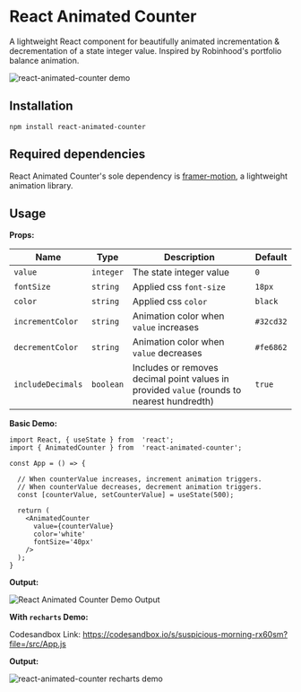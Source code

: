 # React Animated Counter

A lightweight React component for beautifully animated incrementation & decrementation of a state integer value. Inspired by Robinhood's portfolio balance animation. 

![react-animated-counter demo](https://media.giphy.com/media/v1.Y2lkPTc5MGI3NjExZTBmNDRiNmEzNThmOWVlODg4NzVhZDA2ZjY0OTJiZmZlMDg2ZTZkOSZjdD1n/NrKPwl0quI0OtavaBR/giphy.gif)

## Installation

`npm install react-animated-counter`

## Required dependencies

React Animated Counter's sole dependency is  [framer-motion](https://www.npmjs.com/package/framer-motion), a lightweight animation library.

## Usage

**Props:**

|     Name       |     Type      |             Description                                                                     |     Default    |
|----------------|---------------|---------------------------------------------------------------------------------------------|----------------|
|   `value`       | `integer`    | The state integer value                                                                     | `0`            |
|   `fontSize`    | `string`     | Applied css `font-size`                                                                     | `18px`         |
|   `color`       | `string`     | Applied css `color`                                                                         | `black`        |
| `incrementColor`| `string`     | Animation color when `value` increases                                                      | `#32cd32`      |
| `decrementColor`| `string`     | Animation color when `value` decreases                                                      | `#fe6862`      |
|`includeDecimals`| `boolean`    | Includes or removes decimal point values in provided `value` (rounds to nearest hundredth)  | `true`         |

**Basic Demo:**
```
import React, { useState } from  'react';
import { AnimatedCounter } from  'react-animated-counter';

const App = () => {

  // When counterValue increases, increment animation triggers.
  // When counterValue decreases, decrement animation triggers.
  const [counterValue, setCounterValue] = useState(500);

  return (
    <AnimatedCounter
      value={counterValue}
      color='white'
      fontSize='40px'
    />
  );
}
```

**Output:**

<img src="https://i.ibb.co/pKk5VjH/Screen-Shot-2023-04-16-at-7-00-31-PM.png" alt="React Animated Counter Demo Output" border="0" />

**With `recharts` Demo:**

Codesandbox Link: https://codesandbox.io/s/suspicious-morning-rx60sm?file=/src/App.js

**Output:**

![react-animated-counter recharts demo](https://media.giphy.com/media/v1.Y2lkPTc5MGI3NjExMXFoaHkzOG5oMG05aTF6dHo0NHRmOGxmdjQ0Zm1xdGdvNWprNDcyOSZlcD12MV9pbnRlcm5hbF9naWZfYnlfaWQmY3Q9Zw/IJP2ng53lyeF5QXi5T/giphy.gif)
